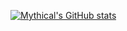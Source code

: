[![Mythical's GitHub stats](https://github-readme-stats.vercel.app/api?username=Mythstik)](https://github.com/anuraghazra/github-readme-stats)

